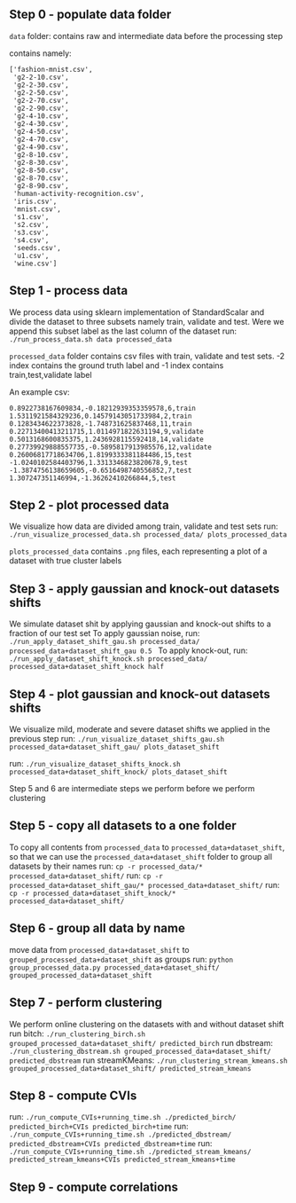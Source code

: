 ## Step 0 - populate data folder
`data` folder: contains raw and intermediate data before the processing step 

contains namely: 
```
['fashion-mnist.csv',
 'g2-2-10.csv',
 'g2-2-30.csv',
 'g2-2-50.csv',
 'g2-2-70.csv',
 'g2-2-90.csv',
 'g2-4-10.csv',
 'g2-4-30.csv',
 'g2-4-50.csv',
 'g2-4-70.csv',
 'g2-4-90.csv',
 'g2-8-10.csv',
 'g2-8-30.csv',
 'g2-8-50.csv',
 'g2-8-70.csv',
 'g2-8-90.csv',
 'human-activity-recognition.csv',
 'iris.csv',
 'mnist.csv',
 's1.csv',
 's2.csv',
 's3.csv',
 's4.csv',
 'seeds.csv',
 'u1.csv',
 'wine.csv']
```

## Step 1 - process data
We process data using sklearn implementation of StandardScalar and divide the dataset to three subsets namely train, validate and test. Were we append this subset label as the last column of the dataset
run: `./run_process_data.sh data processed_data`

`processed_data` folder contains csv files with train, validate and test sets. -2 index contains the ground truth label and -1 index contains train,test,validate label

An example csv:
```csv
0.8922738167609834,-0.18212939353359578,6,train
1.5311921584329236,0.14579143051733984,2,train
0.1283434622373828,-1.748731625837468,11,train
0.22713400413211715,1.0114971822631194,9,validate
0.5013168600835375,1.2436928115592418,14,validate
0.27739929888557735,-0.5895817913985576,12,validate
0.26006817718634706,1.8199333381184486,15,test
-1.0240102584403796,1.3313346823820678,9,test
-1.3874756138659605,-0.6516498740556852,7,test
1.307247351146994,-1.36262410266844,5,test
```


## Step 2 - plot processed data
We visualize how data are divided among train, validate and test sets
run: `./run_visualize_processed_data.sh processed_data/ plots_processed_data`

`plots_processed_data` contains `.png` files, each representing a plot of a dataset with true cluster labels

## Step 3 - apply gaussian and knock-out datasets shifts
We simulate dataset shit by applying gaussian and knock-out shifts to a fraction of our test set
To apply gaussian noise,
run: `./run_apply_dataset_shift_gau.sh processed_data/ processed_data+dataset_shift_gau 0.5
`
To apply knock-out,
run: `./run_apply_dataset_shift_knock.sh processed_data/ processed_data+dataset_shift_knock half`

## Step 4 - plot gaussian and knock-out datasets shifts
We visualize mild, moderate and severe dataset shifts we applied in the previous step
run: `./run_visualize_dataset_shifts_gau.sh processed_data+dataset_shift_gau/ plots_dataset_shift`

run: `./run_visualize_dataset_shifts_knock.sh processed_data+dataset_shift_knock/ plots_dataset_shift`


Step 5 and 6 are intermediate steps we perform before we perform clustering
## Step 5 - copy all datasets to a one folder
To copy all contents from `processed_data` to `processed_data+dataset_shift`, so that we can use the `processed_data+dataset_shift` folder to group all datasets by their names
run: `cp -r processed_data/* processed_data+dataset_shift/` run: `cp -r processed_data+dataset_shift_gau/* processed_data+dataset_shift/` run: `cp -r processed_data+dataset_shift_knock/* processed_data+dataset_shift/` 


## Step 6 - group all data by name
move data from `processed_data+dataset_shift` to `grouped_processed_data+dataset_shift` as groups
run: `python group_processed_data.py processed_data+dataset_shift/ grouped_processed_data+dataset_shift`


## Step 7 - perform clustering
We perform online clustering on the datasets with and without dataset shift
run bitch:  `./run_clustering_birch.sh grouped_processed_data+dataset_shift/ predicted_birch`
run dbstream:  `./run_clustering_dbstream.sh grouped_processed_data+dataset_shift/ predicted_dbstream`
run streamKMeans:  `./run_clustering_stream_kmeans.sh grouped_processed_data+dataset_shift/ predicted_stream_kmeans`


## Step 8 - compute CVIs
run: `./run_compute_CVIs+running_time.sh ./predicted_birch/ predicted_birch+CVIs predicted_birch+time`
run: `./run_compute_CVIs+running_time.sh ./predicted_dbstream/ predicted_dbstream+CVIs predicted_dbstream+time`
run: `./run_compute_CVIs+running_time.sh ./predicted_stream_kmeans/ predicted_stream_kmeans+CVIs predicted_stream_kmeans+time`

## Step 9 - compute correlations
